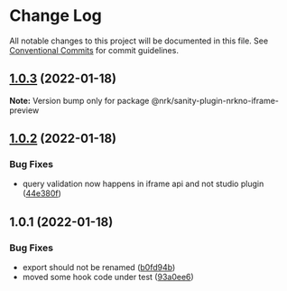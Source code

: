 # Change Log

All notable changes to this project will be documented in this file.
See [Conventional Commits](https://conventionalcommits.org) for commit guidelines.

## [1.0.3](https://github.com/nrkno/nrkno-sanity-libs/compare/@nrk/sanity-plugin-nrkno-iframe-preview@1.0.2...@nrk/sanity-plugin-nrkno-iframe-preview@1.0.3) (2022-01-18)

**Note:** Version bump only for package @nrk/sanity-plugin-nrkno-iframe-preview





## [1.0.2](https://github.com/nrkno/nrkno-sanity-libs/compare/@nrk/sanity-plugin-nrkno-iframe-preview@1.0.1...@nrk/sanity-plugin-nrkno-iframe-preview@1.0.2) (2022-01-18)


### Bug Fixes

* query validation now happens in iframe api and not studio plugin ([44e380f](https://github.com/nrkno/nrkno-sanity-libs/commit/44e380f721d0f9d6829cf5bd1d813c8881c82fe6))





## 1.0.1 (2022-01-18)


### Bug Fixes

* export should not be renamed ([b0fd94b](https://github.com/nrkno/nrkno-sanity-libs/commit/b0fd94b031673c704d1d57f9811de2b1ba1677a7))
* moved some hook code under test ([93a0ee6](https://github.com/nrkno/nrkno-sanity-libs/commit/93a0ee6afcb274144f2ecf618c7c6479ce1cf1fd))
